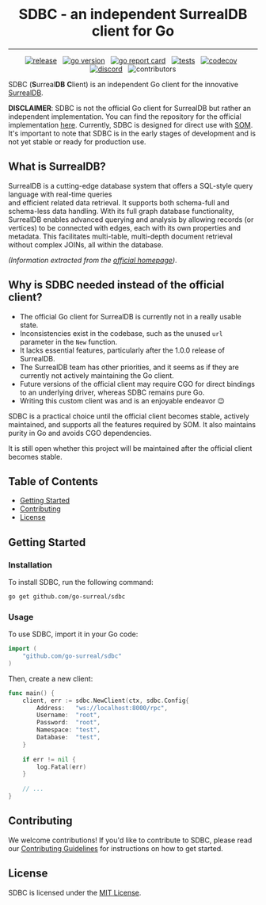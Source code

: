 <br>

<div align="center">
    <h1>SDBC - an independent SurrealDB client for Go</h1>
</div>

<hr />

<p align="center">
    <a href="https://github.com/go-surreal/sdbc/releases"><img src="https://img.shields.io/github/v/release/go-surreal/sdbc" alt="release"></a>
    &nbsp;
    <a href="https://go.dev/doc/devel/release"><img src="https://img.shields.io/github/go-mod/go-version/go-surreal/sdbc?label=go" alt="go version"></a>
    &nbsp;
    <a href="https://goreportcard.com/report/github.com/go-surreal/sdbc"><img src="https://goreportcard.com/badge/github.com/go-surreal/sdbc" alt="go report card"></a>
    &nbsp;
    <a href="https://github.com/go-surreal/sdbc/actions/workflows/tests_codecov.yml"><img src="https://github.com/go-surreal/sdbc/actions/workflows/tests_codecov.yml/badge.svg?branch=main" alt="tests"></a>
    &nbsp;
    <a href="https://codecov.io/gh/go-surreal/sdbc"><img src="https://codecov.io/gh/go-surreal/sdbc/graph/badge.svg?token=AMR12YX5XU" alt="codecov"></a>
    &nbsp;
    <a href="https://discord.gg/surrealdb"><img src="https://img.shields.io/discord/902568124350599239?label=discord&color=5a66f6" alt="discord"></a>
    &nbsp;
    <img src="https://img.shields.io/github/contributors/go-surreal/sdbc" alt="contributors">
</p>

SDBC (**S**urreal**DB** **C**lient) is an independent Go client for the innovative [SurrealDB](https://surrealdb.com/).

**DISCLAIMER**: SDBC is not the official Go client for SurrealDB but rather an independent implementation.
You can find the repository for the official implementation [here](https://github.com/surrealdb/surrealdb.go).
Currently, SDBC is designed for direct use with [SOM](https://github.com/go-surreal/som).
It's important to note that SDBC is in the early stages of development and is not yet stable or ready for production use.

## What is SurrealDB?

SurrealDB is a cutting-edge database system that offers a SQL-style query language with real-time queries  
and efficient related data retrieval. It supports both schema-full and schema-less data handling.
With its full graph database functionality, SurrealDB enables advanced querying and analysis by allowing 
records (or vertices) to be connected with edges, each with its own properties and metadata. 
This facilitates multi-table, multi-depth document retrieval without complex JOINs, all within the database.

*(Information extracted from the [official homepage](https://surrealdb.com))*.

## Why is SDBC needed instead of the official client?

- The official Go client for SurrealDB is currently not in a really usable state.
- Inconsistencies exist in the codebase, such as the unused `url` parameter in the `New` function.
- It lacks essential features, particularly after the 1.0.0 release of SurrealDB.
- The SurrealDB team has other priorities, and it seems as if they are currently not actively maintaining the Go client.
- Future versions of the official client may require CGO for direct bindings to an underlying driver, whereas SDBC remains pure Go.
- Writing this custom client was and is an enjoyable endeavor 😉

SDBC is a practical choice until the official client becomes stable, actively maintained, and supports
all the features required by SOM. It also maintains purity in Go and avoids CGO dependencies.

It is still open whether this project will be maintained after the official client becomes stable.

## Table of Contents

- [Getting Started](#getting-started)
- [Contributing](#contributing)
- [License](#license)

## Getting Started

### Installation

To install SDBC, run the following command:

```bash
go get github.com/go-surreal/sdbc
```

### Usage

To use SDBC, import it in your Go code:

```go
import (
	"github.com/go-surreal/sdbc"
)
```

Then, create a new client:

```go
func main() {
	client, err := sdbc.NewClient(ctx, sdbc.Config{
		Address:   "ws://localhost:8000/rpc", 
		Username:  "root", 
		Password:  "root", 
		Namespace: "test",
		Database:  "test",
	}
	
	if err != nil {
        log.Fatal(err)
    }
		
    // ...
}
```

## Contributing

We welcome contributions! If you'd like to contribute to SDBC, please read our
[Contributing Guidelines](https://github.com/go-surreal/sdbc/blob/main/CONTRIBUTING.md) 
for instructions on how to get started.

## License

SDBC is licensed under the [MIT License](LICENSE).

